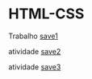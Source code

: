 # HTML-CSS
 Trabalho
 <a href="https://paulo1707.github.io/HTML-CSS/2trabalho">save1</a>

atividade
 <a href="https://paulo1707.github.io/HTML-CSS/exe001">save2</a>

atividade
 <a href="https://paulo1707.github.io/HTML-CSS/exe019">save3</a>

 